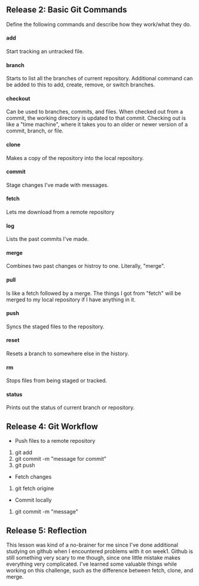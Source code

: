 ## Release 2: Basic Git Commands
Define the following commands and describe how they work/what they do.  


#### add
Start tracking an untracked file.

#### branch
Starts to list all the branches of current repository. Additional command can be added to this to add, create, remove, or switch branches.

#### checkout
Can be used to branches, commits, and files. When checked out from a commit, the working directory is updated to that commit. Checking out is like a "time machine", where it takes you to an older or newer version of a commit, branch, or file.

#### clone
Makes a copy of the repository into the local repository.

#### commit
Stage changes I've made with messages.

#### fetch
Lets me download from a remote repository

#### log
Lists the past commits I've made.

#### merge
Combines two past changes or histroy to one. Literally, "merge".

#### pull
Is like a fetch followed by a merge. The things I got from "fetch" will be merged to my local repository if I have anything in it.

#### push
Syncs the staged files to the repository.

#### reset
Resets a branch to somewhere else in the history.

#### rm
Stops files from being staged or tracked.

#### status
Prints out the status of current branch or repository.

## Release 4: Git Workflow

- Push files to a remote repository
1. git add <filename>
2. git commit -m "message for commit"
3. git push
- Fetch changes
1. git fetch origine
- Commit locally
1. git commit -m "message"

## Release 5: Reflection

This lesson was kind of a no-brainer for me since I've done additional studying on github when I encountered problems with it on week1. Github is still something very scary to me though, since one little mistake makes everything very complicated. I've learned some valuable things while working on this challenge, such as the difference between fetch, clone, and merge.
